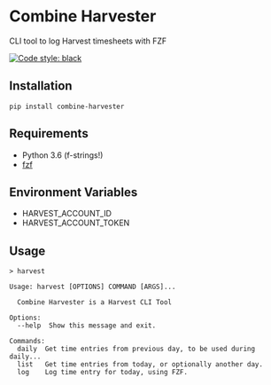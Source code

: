 # Combine Harvester

CLI tool to log Harvest timesheets with FZF

[![Code style: black](https://img.shields.io/badge/code%20style-black-000000.svg)](https://github.com/ambv/black)

## Installation

```
pip install combine-harvester
```

## Requirements

* Python 3.6 (f-strings!)
* [fzf](https://github.com/junegunn/fzf)

## Environment Variables

* HARVEST_ACCOUNT_ID
* HARVEST_ACCOUNT_TOKEN

## Usage

```
> harvest

Usage: harvest [OPTIONS] COMMAND [ARGS]...

  Combine Harvester is a Harvest CLI Tool

Options:
  --help  Show this message and exit.

Commands:
  daily  Get time entries from previous day, to be used during daily...
  list   Get time entries from today, or optionally another day.
  log    Log time entry for today, using FZF.
```
